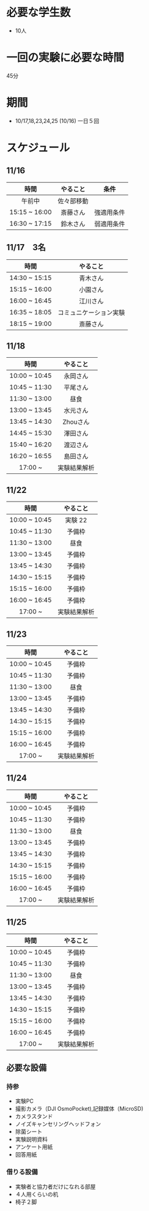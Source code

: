 # 必要な学生数
- 10人
# 一回の実験に必要な時間
45分
# 期間
- 10/17,18,23,24,25 (10/16) 一日５回

# スケジュール
## 11/16
| 時間　| やること |条件
| :--: | :--: | :--: |
|午前中| 佐々部移動 |
|15:15 ~ 16:00 | 斎藤さん | 強適用条件
|16:30 ~ 17:15 | 鈴木さん | 弱適用条件


## 11/17　3名
| 時間　| やること |
| :--: | :--: |
|14:30 ~ 15:15 | 青木さん | 
|15:15 ~ 16:00 | 小園さん | 
|16:00 ~ 16:45 | 江川さん | 
|16:35 ~ 18:05 | コミュニケーション実験 |
|18:15 ~ 19:00 | 斎藤さん |


## 11/18
| 時間　| やること |
| :--: | :--: |
|10:00 ~ 10:45 | 永岡さん|
|10:45 ~ 11:30 | 平尾さん |
|11:30 ~ 13:00 | 昼食 | 
|13:00 ~ 13:45 | 水元さん | 
|13:45 ~ 14:30 | Zhouさん |
|14:45 ~ 15:30 | 澤田さん |
|15:40 ~ 16:20 | 渡辺さん |
|16:20 ~ 16:55 | 島田さん　|
|17:00 ~  | 実験結果解析 |


## 11/22
| 時間　| やること |
| :--: | :--: |
|10:00 ~ 10:45 | 実験 22 |
|10:45 ~ 11:30 | 予備枠 |
|11:30 ~ 13:00 | 昼食 | 
|13:00 ~ 13:45 | 予備枠 | 
|13:45 ~ 14:30 | 予備枠 |
|14:30 ~ 15:15 | 予備枠 |
|15:15 ~ 16:00 | 予備枠 |
|16:00 ~ 16:45 | 予備枠　|
|17:00 ~  | 実験結果解析 |

## 11/23
| 時間　| やること |
| :--: | :--: |
|10:00 ~ 10:45 | 予備枠 |
|10:45 ~ 11:30 | 予備枠 |
|11:30 ~ 13:00 | 昼食 | 
|13:00 ~ 13:45 | 予備枠 | 
|13:45 ~ 14:30 | 予備枠 |
|14:30 ~ 15:15 | 予備枠 |
|15:15 ~ 16:00 | 予備枠 |
|16:00 ~ 16:45 | 予備枠　|
|17:00 ~  | 実験結果解析 |

## 11/24
| 時間　| やること |
| :--: | :--: |
|10:00 ~ 10:45 | 予備枠 |
|10:45 ~ 11:30 | 予備枠 |
|11:30 ~ 13:00 | 昼食 | 
|13:00 ~ 13:45 | 予備枠 | 
|13:45 ~ 14:30 | 予備枠 |
|14:30 ~ 15:15 | 予備枠 |
|15:15 ~ 16:00 | 予備枠 |
|16:00 ~ 16:45 | 予備枠　|
|17:00 ~  | 実験結果解析 |

## 11/25
| 時間　| やること |
| :--: | :--: |
|10:00 ~ 10:45 | 予備枠 |
|10:45 ~ 11:30 | 予備枠 |
|11:30 ~ 13:00 | 昼食 | 
|13:00 ~ 13:45 | 予備枠 | 
|13:45 ~ 14:30 | 予備枠 |
|14:30 ~ 15:15 | 予備枠 |
|15:15 ~ 16:00 | 予備枠 |
|16:00 ~ 16:45 | 予備枠　|
|17:00 ~  | 実験結果解析 |

## 必要な設備
### 持参
- 実験PC 
- 撮影カメラ（DJI OsmoPocket),記録媒体（MicroSD) 
- カメラスタンド
- ノイズキャンセリングヘッドフォン
- 除菌シート
- 実験説明資料
- アンケート用紙
- 回答用紙
### 借りる設備
- 実験者と協力者だけになれる部屋
- ４人用くらいの机
- 椅子２脚
